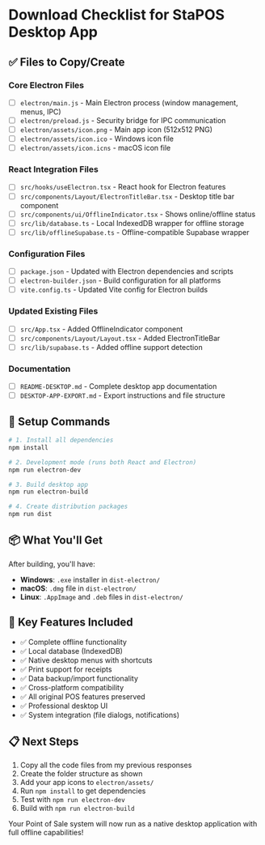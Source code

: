 # Download Checklist for StaPOS Desktop App

## ✅ Files to Copy/Create

### Core Electron Files
- [ ] `electron/main.js` - Main Electron process (window management, menus, IPC)
- [ ] `electron/preload.js` - Security bridge for IPC communication
- [ ] `electron/assets/icon.png` - Main app icon (512x512 PNG)
- [ ] `electron/assets/icon.ico` - Windows icon file
- [ ] `electron/assets/icon.icns` - macOS icon file

### React Integration Files
- [ ] `src/hooks/useElectron.tsx` - React hook for Electron features
- [ ] `src/components/Layout/ElectronTitleBar.tsx` - Desktop title bar component
- [ ] `src/components/ui/OfflineIndicator.tsx` - Shows online/offline status
- [ ] `src/lib/database.ts` - Local IndexedDB wrapper for offline storage
- [ ] `src/lib/offlineSupabase.ts` - Offline-compatible Supabase wrapper

### Configuration Files
- [ ] `package.json` - Updated with Electron dependencies and scripts
- [ ] `electron-builder.json` - Build configuration for all platforms
- [ ] `vite.config.ts` - Updated Vite config for Electron builds

### Updated Existing Files
- [ ] `src/App.tsx` - Added OfflineIndicator component
- [ ] `src/components/Layout/Layout.tsx` - Added ElectronTitleBar
- [ ] `src/lib/supabase.ts` - Added offline support detection

### Documentation
- [ ] `README-DESKTOP.md` - Complete desktop app documentation
- [ ] `DESKTOP-APP-EXPORT.md` - Export instructions and file structure

## 🔧 Setup Commands

```bash
# 1. Install all dependencies
npm install

# 2. Development mode (runs both React and Electron)
npm run electron-dev

# 3. Build desktop app
npm run electron-build

# 4. Create distribution packages
npm run dist
```

## 📦 What You'll Get

After building, you'll have:
- **Windows**: `.exe` installer in `dist-electron/`
- **macOS**: `.dmg` file in `dist-electron/`
- **Linux**: `.AppImage` and `.deb` files in `dist-electron/`

## 🎯 Key Features Included

- ✅ Complete offline functionality
- ✅ Local database (IndexedDB)
- ✅ Native desktop menus with shortcuts
- ✅ Print support for receipts
- ✅ Data backup/import functionality
- ✅ Cross-platform compatibility
- ✅ All original POS features preserved
- ✅ Professional desktop UI
- ✅ System integration (file dialogs, notifications)

## 📋 Next Steps

1. Copy all the code files from my previous responses
2. Create the folder structure as shown
3. Add your app icons to `electron/assets/`
4. Run `npm install` to get dependencies
5. Test with `npm run electron-dev`
6. Build with `npm run electron-build`

Your Point of Sale system will now run as a native desktop application with full offline capabilities!
